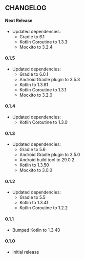 CHANGELOG
---------

#### Next Release
- Updated dependencies:
  - Gradle to 6.1
  - Kotlin Coroutine to 1.3.3
  - Mockito to 3.2.4

#### 0.1.5
- Updated dependencies:
  - Gradle to 6.0.1
  - Android Gradle plugin to 3.5.3
  - Kotlin to 1.3.61
  - Kotlin Coroutine to 1.3.1
  - Mockito to 3.2.0

#### 0.1.4
- Updated dependencies:
  - Kotlin Coroutine to 1.3.0

#### 0.1.3
- Updated dependencies:
  - Gradle to 5.6
  - Android Gradle plugin to 3.5.0
  - Android build tool to 29.0.2
  - Kotlin to 1.3.50
  - Mockito to 3.0.0

#### 0.1.2
- Updated dependencies:
  - Gradle to 5.5
  - Kotlin to 1.3.41
  - Kotlin Coroutine to 1.2.2

#### 0.1.1
- Bumped Kotlin to 1.3.40

#### 0.1.0
- Initial release
